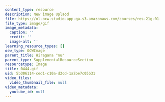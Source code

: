 ```yaml
---
content_type: resource
description: New image Uplaod
file: https://ol-ocw-studio-app-qa.s3.amazonaws.com/courses/res-21g-01-kana-spring-2010/5b306114ced1c10ad2cd1a2be7c05b31_0444.gif
file_type: image/gif
image_metadata:
  caption: ''
  credit: ''
  image-alt: ''
learning_resource_types: []
ocw_type: OCWImage
parent_title: Hiragana "nu"
parent_type: SupplementalResourceSection
resourcetype: Image
title: 0444.gif
uid: 5b306114-ced1-c10a-d2cd-1a2be7c05b31
video_files:
  video_thumbnail_file: null
video_metadata:
  youtube_id: null
---
```

